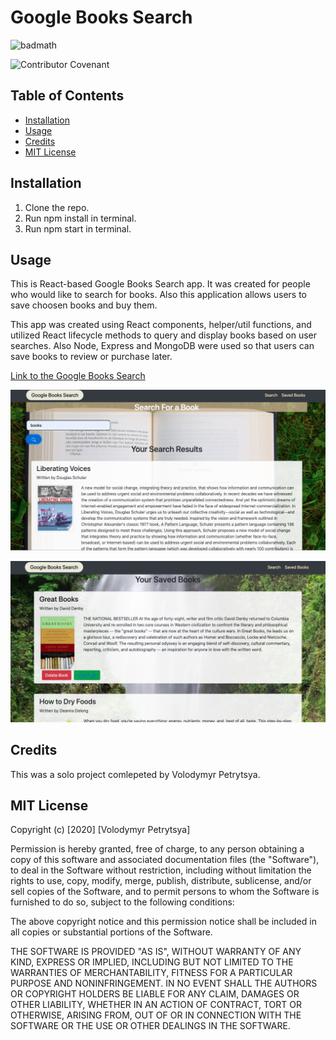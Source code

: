 # Google Books Search

![badmath](https://img.shields.io/badge/Books-search-yellow)

![Contributor Covenant](https://img.shields.io/badge/license-MIT-brightgreen)

## Table of Contents

* [Installation](#installation)
* [Usage](#usage)
* [Credits](#credits)
* [MIT License](#mit_license)

## Installation
1. Clone the repo.
2. Run npm install in terminal.
3. Run npm start in terminal.

## Usage

This is React-based Google Books Search app. It was created for people who would like to search for books. Also this application allows  users to save choosen books and buy them.

  This app was created using  React components,  helper/util functions, and utilized React lifecycle methods to query and display books based on user searches. Also  Node, Express and MongoDB were used so that users can save books to review or purchase later.


[ Link to the Google Books Search](https://google-boks-search.herokuapp.com/)



!["Search" page](client/src/images/homePage.png)

!["SavedBooks" page](client/src/images/savedPage.png)


## Credits

This was a solo project comlepeted by Volodymyr Petrytsya.

## MIT License 

Copyright (c) [2020] [Volodymyr Petrytsya]

Permission is hereby granted, free of charge, to any person obtaining a copy
of this software and associated documentation files (the "Software"), to deal
in the Software without restriction, including without limitation the rights
to use, copy, modify, merge, publish, distribute, sublicense, and/or sell
copies of the Software, and to permit persons to whom the Software is
furnished to do so, subject to the following conditions:

The above copyright notice and this permission notice shall be included in all
copies or substantial portions of the Software.

THE SOFTWARE IS PROVIDED "AS IS", WITHOUT WARRANTY OF ANY KIND, EXPRESS OR
IMPLIED, INCLUDING BUT NOT LIMITED TO THE WARRANTIES OF MERCHANTABILITY,
FITNESS FOR A PARTICULAR PURPOSE AND NONINFRINGEMENT. IN NO EVENT SHALL THE
AUTHORS OR COPYRIGHT HOLDERS BE LIABLE FOR ANY CLAIM, DAMAGES OR OTHER
LIABILITY, WHETHER IN AN ACTION OF CONTRACT, TORT OR OTHERWISE, ARISING FROM,
OUT OF OR IN CONNECTION WITH THE SOFTWARE OR THE USE OR OTHER DEALINGS IN THE
SOFTWARE.
